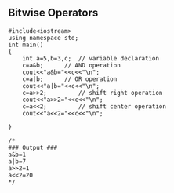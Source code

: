 ## Bitwise Operators
<!-- 
<br>
<div align="center">
<img src="../imgs/C%2B%2B/img15.jpg" height="60%" width="60%">
</div>
<br>
 -->

```
#include<iostream>
using namespace std;
int main()
{
    int a=5,b=3,c; 	// variable declaration
    c=a&b; 	 	// AND operation
    cout<<"a&b="<<c<<"\n";
    c=a|b; 	 	// OR operation
    cout<<"a|b="<<c<<"\n";
    c=a>>2; 	 	// shift right operation
    cout<<"a>>2="<<c<<"\n";
    c=a<<2; 	 	// shift center operation
    cout<<"a<<2="<<c<<"\n";
    
}

/*
### Output ###
a&b=1
a|b=7
a>>2=1
a<<2=20
*/
```
